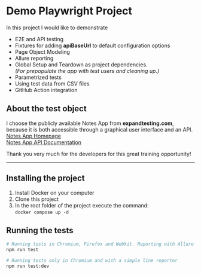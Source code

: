 # Demo Playwright Project
In this project I would like to demonstrate
- E2E and API testing
- Fixtures for adding **apiBaseUrl** to default configuration options
- Page Object Modeling
- Allure reporting
- Global Setup and Teardown as project dependencies.  
_(For prepopulate the app with test users and cleaning up.)_
- Parametrized tests
- Using test data from CSV files
- GitHub Action integration

## About the test object

I choose the publicly available Notes App from **expandtesting.com**, because it is both accessible through a graphical user interface and an API.  
[Notes App Homepage](https://practice.expandtesting.com/notes/app/)  
[Notes App API Documentation](https://practice.expandtesting.com/notes/api/api-docs/)

Thank you very much for the developers for this great training opportunity!

---

## Installing the project
1. Install Docker on your computer
2. Clone this project
3. In the root folder of the project execute the command:  
```docker compose up -d```

## Running the tests
```bash
# Running tests in Chromium, Firefox and Webkit. Reporting with Allure
npm run test

# Running tests only in Chromium and with a simple line reporter
npm run test:dev
```
